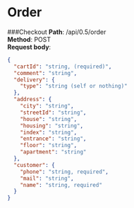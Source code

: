 # Order
###Checkout
**Path**: /api/0.5/order \
**Method**: POST \
**Request body**: 

~~~json
{
  "cartId": "string, (required)",
  "comment": "string",
  "delivery": {
    "type": "string (self or nothing)"
  },
  "address": {
    "city": "string",
    "streetId": "string",
    "house": "string",
    "housing": "string",
    "index": "string",
    "entrance": "string",
    "floor": "string",
    "apartment": "string"
  },
  "customer": {
    "phone": "string, required",
    "mail": "string",       
    "name": "string, required"
  }
}
~~~
